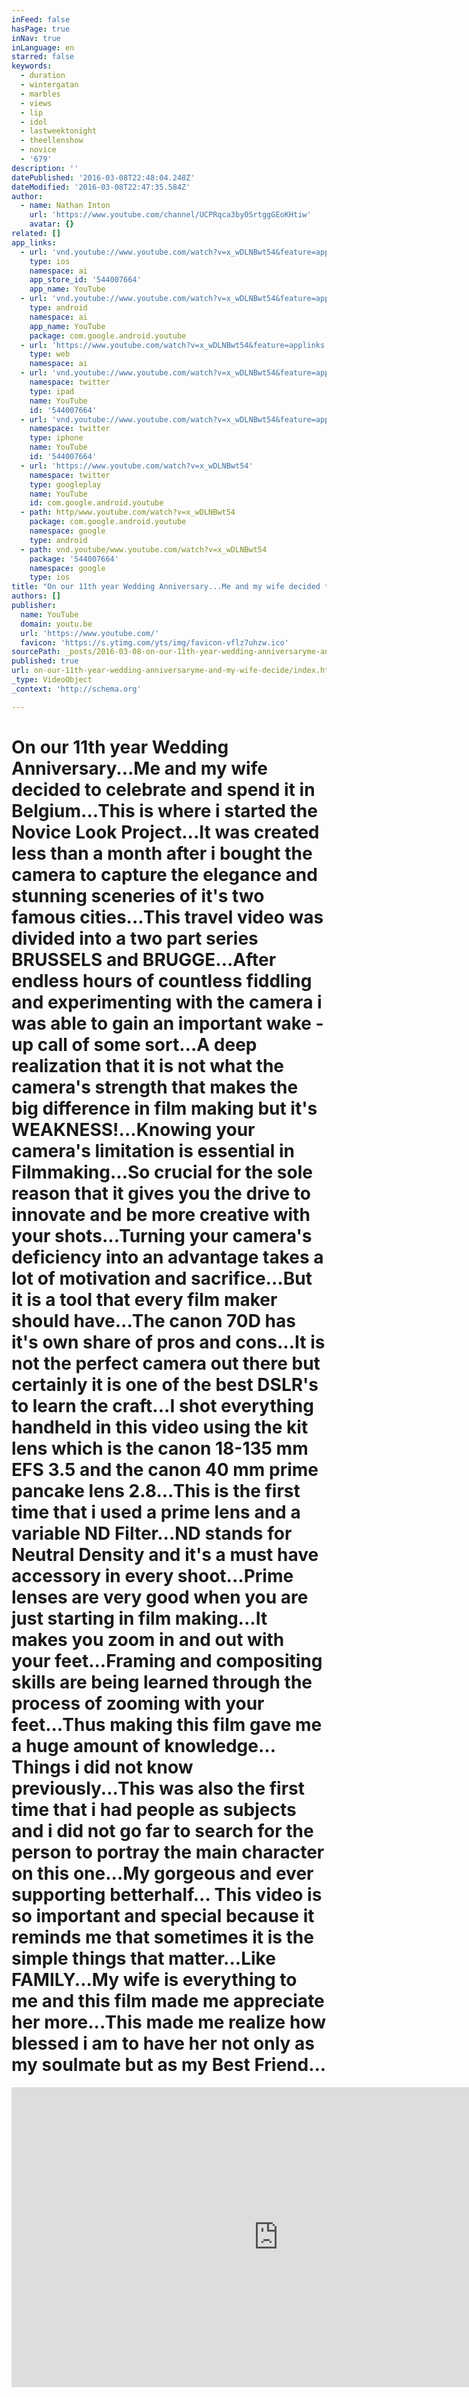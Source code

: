 ```yaml
---
inFeed: false
hasPage: true
inNav: true
inLanguage: en
starred: false
keywords:
  - duration
  - wintergatan
  - marbles
  - views
  - lip
  - idol
  - lastweektonight
  - theellenshow
  - novice
  - '679'
description: ''
datePublished: '2016-03-08T22:48:04.248Z'
dateModified: '2016-03-08T22:47:35.584Z'
author:
  - name: Nathan Inton
    url: 'https://www.youtube.com/channel/UCPRqca3by0SrtggGEoKHtiw'
    avatar: {}
related: []
app_links:
  - url: 'vnd.youtube://www.youtube.com/watch?v=x_wDLNBwt54&feature=applinks'
    type: ios
    namespace: ai
    app_store_id: '544007664'
    app_name: YouTube
  - url: 'vnd.youtube://www.youtube.com/watch?v=x_wDLNBwt54&feature=applinks'
    type: android
    namespace: ai
    app_name: YouTube
    package: com.google.android.youtube
  - url: 'https://www.youtube.com/watch?v=x_wDLNBwt54&feature=applinks'
    type: web
    namespace: ai
  - url: 'vnd.youtube://www.youtube.com/watch?v=x_wDLNBwt54&feature=applinks'
    namespace: twitter
    type: ipad
    name: YouTube
    id: '544007664'
  - url: 'vnd.youtube://www.youtube.com/watch?v=x_wDLNBwt54&feature=applinks'
    namespace: twitter
    type: iphone
    name: YouTube
    id: '544007664'
  - url: 'https://www.youtube.com/watch?v=x_wDLNBwt54'
    namespace: twitter
    type: googleplay
    name: YouTube
    id: com.google.android.youtube
  - path: http/www.youtube.com/watch?v=x_wDLNBwt54
    package: com.google.android.youtube
    namespace: google
    type: android
  - path: vnd.youtube/www.youtube.com/watch?v=x_wDLNBwt54
    package: '544007664'
    namespace: google
    type: ios
title: "On our 11th year Wedding Anniversary...Me and my wife decided to celebrate and spend it in Belgium...This is where i started the Novice Look Project...It was created less than a month after i bought the camera to capture the elegance and stunning sceneries of it's two famous cities...This travel video was divided into a two part series BRUSSELS and BRUGGE...After endless hours of countless fiddling and experimenting with the camera i was able to gain an important wake - up call of some sort...A deep realization that it is not what the camera's strength that makes the big difference in film making but it's WEAKNESS!...Knowing your camera's limitation is essential in Filmmaking...So crucial for the sole reason that it gives you the drive to innovate and be more creative with your shots...Turning your camera's deficiency into an advantage takes a lot of motivation and sacrifice...But it is a tool that every film maker should have...The canon 70D has it's own share of pros and cons...It is not the perfect camera out there but certainly it is one of the best DSLR's to learn the craft...I shot everything handheld in this video using the kit lens which is the canon 18-135 mm EFS 3.5 and the canon 40 mm prime pancake lens 2.8...This is the first time that i used a prime lens and a variable ND Filter...ND stands for Neutral Density and it's a must have accessory in every shoot...Prime lenses are very good when you are just starting in film making...It makes you zoom in and out with your feet...Framing and compositing skills are being learned through the process of zooming with your feet...Thus making this film gave me a huge amount of knowledge... Things i did not know previously...This was also the first time that i had people as subjects and i did not go far to search for the person to portray the main character on this one...My gorgeous and ever supporting betterhalf... This video is so important and special because it reminds me that sometimes it is the simple things that matter...Like FAMILY...My wife is everything to me and this film made me appreciate her more...This made me realize how blessed i am to have her not only as my soulmate but as my Best Friend..."
authors: []
publisher:
  name: YouTube
  domain: youtu.be
  url: 'https://www.youtube.com/'
  favicon: 'https://s.ytimg.com/yts/img/favicon-vflz7uhzw.ico'
sourcePath: _posts/2016-03-08-on-our-11th-year-wedding-anniversaryme-and-my-wife-decide.md
published: true
url: on-our-11th-year-wedding-anniversaryme-and-my-wife-decide/index.html
_type: VideoObject
_context: 'http://schema.org'

---
```

# On our 11th year Wedding Anniversary...Me and my wife decided to celebrate and spend it in Belgium...This is where i started the Novice Look Project...It was created less than a month after i bought the camera to capture the elegance and stunning sceneries of it's two famous cities...This travel video was divided into a two part series BRUSSELS and BRUGGE...After endless hours of countless fiddling and experimenting with the camera i was able to gain an important wake - up call of some sort...A deep realization that it is not what the camera's strength that makes the big difference in film making but it's WEAKNESS!...Knowing your camera's limitation is essential in Filmmaking...So crucial for the sole reason that it gives you the drive to innovate and be more creative with your shots...Turning your camera's deficiency into an advantage takes a lot of motivation and sacrifice...But it is a tool that every film maker should have...The canon 70D has it's own share of pros and cons...It is not the perfect camera out there but certainly it is one of the best DSLR's to learn the craft...I shot everything handheld in this video using the kit lens which is the canon 18-135 mm EFS 3.5 and the canon 40 mm prime pancake lens 2.8...This is the first time that i used a prime lens and a variable ND Filter...ND stands for Neutral Density and it's a must have accessory in every shoot...Prime lenses are very good when you are just starting in film making...It makes you zoom in and out with your feet...Framing and compositing skills are being learned through the process of zooming with your feet...Thus making this film gave me a huge amount of knowledge... Things i did not know previously...This was also the first time that i had people as subjects and i did not go far to search for the person to portray the main character on this one...My gorgeous and ever supporting betterhalf... This video is so important and special because it reminds me that sometimes it is the simple things that matter...Like FAMILY...My wife is everything to me and this film made me appreciate her more...This made me realize how blessed i am to have her not only as my soulmate but as my Best Friend...

<iframe src="https://cdn.embedly.com/widgets/media.html?src=https%3A%2F%2Fwww.youtube.com%2Fembed%2Fx_wDLNBwt54%3Ffeature%3Doembed&amp;url=https%3A%2F%2Fwww.youtube.com%2Fwatch%3Fv%3Dx_wDLNBwt54%26feature%3Dyoutu.be&amp;image=https%3A%2F%2Fi.ytimg.com%2Fvi%2Fx_wDLNBwt54%2Fhqdefault.jpg&amp;key=b7d04c9b404c499eba89ee7072e1c4f7&amp;type=text%2Fhtml&amp;schema=youtube" width="854" height="480" scrolling="no" frameborder="0" allowfullscreen="allowfullscreen" style=""></iframe>
